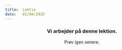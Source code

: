 ```yaml
---
title:  Lektie
date:   01/04/2018
---
```


### <center>Vi arbejder på denne lektion.</center>
<center>Prøv igen senere.</center>